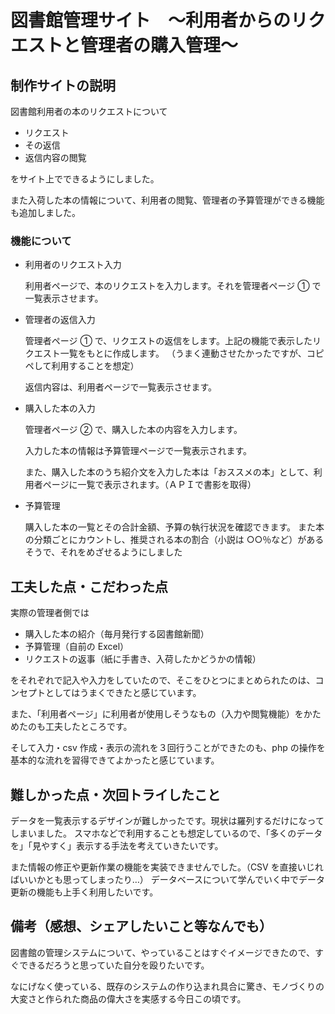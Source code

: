 # 図書館管理サイト　～利用者からのリクエストと管理者の購入管理～

## 制作サイトの説明

図書館利用者の本のリクエストについて

- リクエスト
- その返信
- 返信内容の閲覧

をサイト上でできるようにしました。

また入荷した本の情報について、利用者の閲覧、管理者の予算管理ができる機能も追加しました。

### 機能について

- 利用者のリクエスト入力

  利用者ページで、本のリクエストを入力します。それを管理者ページ ① で一覧表示させます。

- 管理者の返信入力

  管理者ページ ① で、リクエストの返信をします。上記の機能で表示したリクエスト一覧をもとに作成します。
  （うまく連動させたかったですが、コピペして利用することを想定）

  返信内容は、利用者ページで一覧表示させます。

- 購入した本の入力

  管理者ページ ② で、購入した本の内容を入力します。

  入力した本の情報は予算管理ページで一覧表示されます。
  
  また、購入した本のうち紹介文を入力した本は「おススメの本」として、利用者ページに一覧で表示されます。（ＡＰＩで書影を取得）

- 予算管理

  購入した本の一覧とその合計金額、予算の執行状況を確認できます。
  また本の分類ごとにカウントし、推奨される本の割合（小説は ○○％など）があるそうで、それをめざせるようにしました

## 工夫した点・こだわった点

実際の管理者側では

- 購入した本の紹介（毎月発行する図書館新聞）
- 予算管理（自前の Excel）
- リクエストの返事（紙に手書き、入荷したかどうかの情報）

をそれぞれで記入や入力をしていたので、そこをひとつにまとめられたのは、コンセプトとしてはうまくできたと感じています。

また、「利用者ページ」に利用者が使用しそうなもの（入力や閲覧機能）をかためたのも工夫したところです。

そして入力・csv 作成・表示の流れを３回行うことができたのも、php の操作を基本的な流れを習得できてよかったと感じています。

## 難しかった点・次回トライしたこと

データを一覧表示するデザインが難しかったです。現状は羅列するだけになってしまいました。
スマホなどで利用することも想定しているので、「多くのデータを」「見やすく」表示する手法を考えていきたいです。

また情報の修正や更新作業の機能を実装できませんでした。（CSV を直接いじればいいかとも思ってしまったり…）
データベースについて学んでいく中でデータ更新の機能も上手く利用したいです。

## 備考（感想、シェアしたいこと等なんでも）

図書館の管理システムについて、やっていることはすぐイメージできたので、すぐできるだろうと思っていた自分を殴りたいです。

なにげなく使っている、既存のシステムの作り込まれ具合に驚き、モノづくりの大変さと作られた商品の偉大さを実感する今日この頃です。
